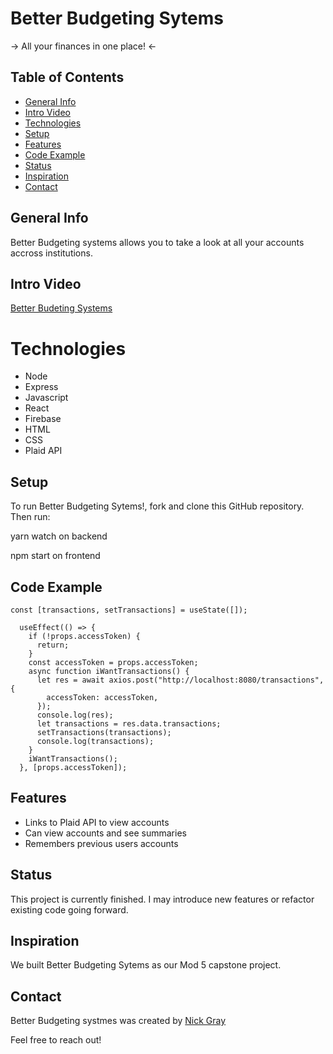 # Better Budgeting Sytems
-> All your finances in one place! <-


## Table of Contents
- [General Info](#general-info)
- [Intro Video](#intro-video)
- [Technologies](#technologies)
- [Setup](#setup)
- [Features](#features)
- [Code Example](#code-example)
- [Status](#status)
- [Inspiration](#inspiration)
- [Contact](#contact)


## General Info
Better Budgeting systems allows you to take a look at all your accounts accross institutions.


## Intro Video
[Better Budeting Systems](https://www.youtube.com/watch?v=DI1tK2WFiG4)


# Technologies 
- Node 
- Express
- Javascript
- React
- Firebase
- HTML
- CSS
- Plaid API


## Setup 
To run Better Budgeting Sytems!, fork and clone this GitHub repository. Then run:


yarn watch on backend

npm start on frontend



## Code Example

```react
const [transactions, setTransactions] = useState([]);

  useEffect(() => {
    if (!props.accessToken) {
      return;
    }
    const accessToken = props.accessToken;
    async function iWantTransactions() {
      let res = await axios.post("http://localhost:8080/transactions", {
        accessToken: accessToken,
      });
      console.log(res);
      let transactions = res.data.transactions;
      setTransactions(transactions);
      console.log(transactions);
    }
    iWantTransactions();
  }, [props.accessToken]);
```

## Features
- Links to Plaid API to view accounts
- Can view accounts and see summaries
- Remembers previous users accounts


## Status
This project is currently finished. I may introduce new features or refactor existing code going forward.


## Inspiration
We built Better Budgeting Sytems as our Mod 5 capstone project. 


## Contact
Better Budgeting systmes was created by [Nick Gray](https://www.linkedin.com/in/nick-gray-06/)

Feel free to reach out!


